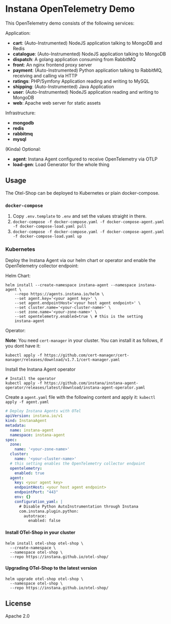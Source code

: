 # Instana OpenTelemetry Demo

This OpenTelemetry demo consists of the following services:

Application:

* **cart**: (Auto-Instrumented) NodeJS application talking to MongoDB and Redis
* **catalogue**: (Auto-Instrumented) NodeJS application talking to MongoDB
* **dispatch**: A golang application consuming from RabbitMQ
* **front**: An nginx frontend proxy server
* **payment**: (Auto-Instrumented) Python application talking to RabbitMQ, receiving and calling via HTTP
* **ratings**: PHP/Symfony Application reading and writing to MySQL
* **shipping**: (Auto-Instrumented) Java Application
* **user**: (Auto-Instrumented) NodeJS application reading and writing to MongoDB
* **web**: Apache web server for static assets

Infrastructure:

* **mongodb**
* **redis**
* **rabbitmq**
* **mysql**

(Kinda) Optional:

* **agent**: Instana Agent configured to receive OpenTelemetry via OTLP
* **load-gen**: Load Generator for the whole thing

## Usage

The Otel-Shop can be deployed to Kubernetes or plain docker-compose.
### `docker-compose`

1. Copy `.env.template` to `.env` and set the values straight in there.
2. `docker-compose -f docker-compose.yaml -f docker-compose-agent.yaml -f docker-compose-load.yaml pull`
3. `docker-compose -f docker-compose.yaml -f docker-compose-agent.yaml -f docker-compose-load.yaml up`

### Kubernetes

Deploy the Instana Agent via our helm chart or operator and enable the OpenTelemetry collector endpoint:

Helm Chart:

```shell
helm install --create-namespace instana-agent --namespace instana-agent \
    --repo https://agents.instana.io/helm \
    --set agent.key='<your agent key>' \
    --set agent.endpointHost='<your host agent endpoint>' \
    --set cluster.name='<your-cluster-name>' \
    --set zone.name='<your-zone-name>' \
    --set opentelemetry.enabled=true \ # this is the setting
    instana-agent
```

Operator:

**Note**: You need `cert-manager` in your cluster. You can install it as follows, if you dont have it:

```shell
kubectl apply -f https://github.com/cert-manager/cert-manager/releases/download/v1.7.1/cert-manager.yaml
```

Install the Instana Agent operator

```shell
# Install the operator
kubectl apply -f https://github.com/instana/instana-agent-operator/releases/latest/download/instana-agent-operator.yaml
```

Create a `agent.yaml` file with the following content and apply it: `kubectl apply -f agent.yaml`

```yaml
# Deploy Instana Agents with OTel
apiVersion: instana.io/v1
kind: InstanaAgent
metadata:
  name: instana-agent
  namespace: instana-agent
spec:
  zone:
    name: '<your-zone-name>'
  cluster:
    name: '<your-cluster-name>'
  # this setting enables the OpenTelemetry collector endpoint
  opentelemetry:
    enabled: true
  agent:
    key: <your agent key>
    endpointHost: <your host agent endpoint>
    endpointPort: "443"
    env: {}
    configuration_yaml: |
      # Disable Python AutoInstrumentation through Instana
      com.instana.plugin.python:
        autotrace:
          enabled: false
```

#### Install OTel-Shop in your cluster

```shell
helm install otel-shop otel-shop \
  --create-namespace \
  --namespace otel-shop \
  --repo https://instana.github.io/otel-shop/
```

#### Upgrading OTel-Shop to the latest version

```shell
helm upgrade otel-shop otel-shop \
  --namespace otel-shop \
  --repo https://instana.github.io/otel-shop/
```

## License

Apache 2.0
